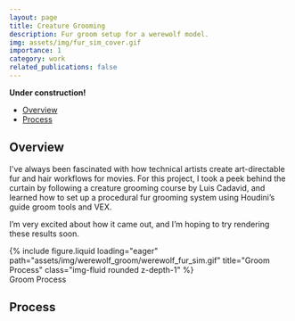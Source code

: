 ```yaml
---
layout: page
title: Creature Grooming
description: Fur groom setup for a werewolf model.
img: assets/img/fur_sim_cover.gif
importance: 1
category: work
related_publications: false
---
```


<!-- Include MathJax -->
<script type="text/javascript" async
  src="https://cdn.jsdelivr.net/npm/mathjax@3/es5/tex-mml-chtml.js">
</script>

**Under construction!**

- [Overview](#overview)
- [Process](#process)

## Overview
I've always been fascinated with how technical artists create art-directable fur and hair workflows for movies. For this project, I took a peek behind the curtain by following a creature grooming course by Luis Cadavid, and learned how to set up a procedural fur grooming system using Houdini’s guide groom tools and VEX.

I’m very excited about how it came out, and I’m hoping to try rendering these results soon.

<div class="row">
    <div class="col-sm mt-3 mt-md-0">
        {% include figure.liquid loading="eager" path="assets/img/werewolf_groom/werewolf_fur_sim.gif" title="Groom Process" class="img-fluid rounded z-depth-1" %}
    </div>
</div>
<div class="caption">
    Groom Process
</div>

## Process